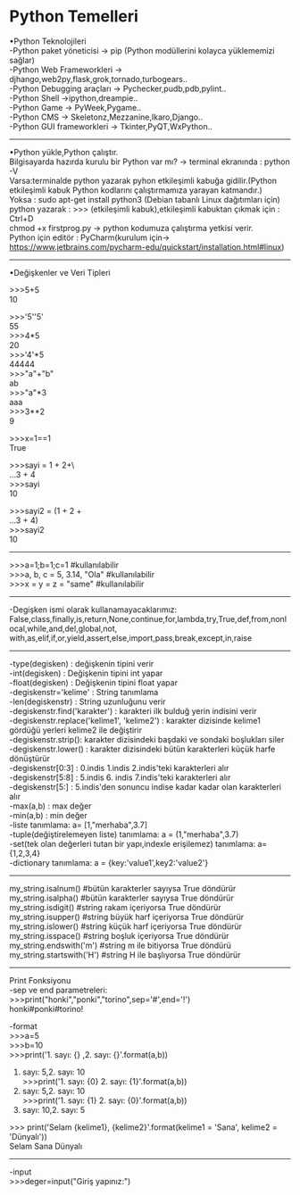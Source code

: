 # Python Temelleri
•Python Teknolojileri <br/>
-Python paket yöneticisi -> pip (Python modüllerini kolayca yüklememizi sağlar) <br/>
-Python Web Frameworkleri -> djhango,web2py,flask,grok,tornado,turbogears.. <br/>
-Python Debugging araçları -> Pychecker,pudb,pdb,pylint.. <br/>
-Python Shell ->ipython,dreampie.. <br/>
-Python Game -> PyWeek,Pygame.. <br/>
-Python CMS -> Skeletonz,Mezzanine,Ikaro,Django.. <br/>
-Python GUI frameworkleri -> Tkinter,PyQT,WxPython.. <br/>

--------------------------------------------------------------------------------

•Python yükle,Python çalıştır.<br/>
Bilgisayarda hazırda kurulu bir Python var mı? -> terminal ekranında : python -V <br/>
Varsa:terminalde python yazarak pyhon etkileşimli kabuğa gidilir.(Python etkileşimli kabuk Python kodlarını 
çalıştırmamıza yarayan katmandır.)<br/>
Yoksa : sudo apt-get install python3 (Debian tabanlı Linux dağıtımları için)<br/>
python yazarak : >>> (etkileşimli kabuk),etkileşimli kabuktan çıkmak için : Ctrl+D<br/>
chmod +x firstprog.py -> python kodumuza çalıştırma yetkisi verir.<br/>
Python için editör : PyCharm(kurulum için-> https://www.jetbrains.com/pycharm-edu/quickstart/installation.html#linux)<br/>

--------------------------------------------------------------------------------

•Değişkenler ve Veri Tipleri<br/>

 <label>>>></label>5+5<br/> 
 10<br/>

<label>>>></label>'5''5'<br/>
 55<br/>
<label>>>></label>4*5<br/>
20<br/>
<label>>>></label>'4'*5<br/>
44444<br/>
<label>>>></label>"a"+"b"<br/>
ab<br/>
<label>>>></label>"a"*3<br/>
aaa<br/>
<label>>>></label>3**2<br/>
9<br/>

<label>>>></label>x=1==1<br/>
True<br/>

<label>>>></label>sayi = 1 + 2+\\<br/>
...3 + 4<br/>
<label>>>></label>sayi<br/>
10<br/>

<label>>>></label>sayi2 = (1 + 2 + <br/>
...3 + 4)<br/>
<label>>>></label>sayi2<br/>
10<br/>

-----------------------------------------------------------------------------

<label>>>></label>a=1;b=1;c=1 #kullanılabilir<br/>
<label>>>></label>a, b, c = 5, 3.14, "Ola" #kullanılabilir<br/>
<label>>>></label>x = y = z = "same"  #kullanılabilir<br/>

-----------------------------------------------------------------------------

-Degişken ismi olarak kullanamayacaklarımız: False,class,finally,is,return,None,continue,for,lambda,try,True,def,from,nonlocal,while,and,del,global,not,<br/>
with,as,elif,if,or,yield,assert,else,import,pass,break,except,in,raise<br/>

-----------------------------------------------------------------------------

-type(degisken) : değişkenin tipini verir<br/>
-int(degisken) : Değişkenin tipini int yapar<br/>
-float(degisken) : Değişkenin tipini float yapar<br/>
-degiskenstr='kelime' : String tanımlama<br/>
-len(degiskenstr) : String uzunluğunu verir<br/>
-degiskenstr.find('karakter') : karakteri ilk bulduğ yerin indisini verir<br/>
-degiskenstr.replace('kelime1', 'kelime2') : karakter dizisinde kelime1 gördüğü yerleri kelime2 ile değiştirir<br/>
-degiskenstr.strip(): karakter dizisindeki başdaki ve sondaki boşlukları siler<br/> 
-degiskenstr.lower() : karakter dizisindeki bütün karakterleri küçük harfe dönüştürür<br/>
-degiskenstr[0:3] : 0.indis 1.indis 2.indis'teki karakterleri alır<br/>
-degiskenstr[5:8] : 5.indis 6. indis 7.indis'teki karakterleri alır<br/>
-degiskenstr[5:] : 5.indis'den sonuncu indise kadar kadar olan karakterleri alır<br/>
-max(a,b) : max değer<br/>
-min(a,b) : min değer<br/>
-liste tanımlama: a= [1,"merhaba",3.7]<br/>
-tuple(değiştirelemeyen liste) tanımlama: a = (1,"merhaba",3.7)<br/>
-set(tek olan değerleri tutan bir yapı,indexle erişilemez) tanımlama: a={1,2,3,4}<br/>
-dictionary tanımlama: a = {key:'value1',key2:'value2'}<br/>

-----------------------------------------------------------------------------

my_string.isalnum()		#bütün karakterler sayıysa True döndürür
my_string.isalpha()		#bütün karakterler sayıysa True döndürür
my_string.isdigit()		#string rakam içeriyorsa True döndürür
my_string.isupper()		#string büyük harf içeriyorsa True döndürür
my_string.islower()		#string küçük harf içeriyorsa True döndürür
my_string.isspace()		#string boşluk içeriyorsa True döndürür
my_string.endswith('m')		#string m ile bitiyorsa True döndürü
my_string.startswith('H')	#string H ile başlıyorsa True döndürür

-----------------------------------------------------------------------------

 Print Fonksiyonu<br/>
-sep ve end parametreleri:<br/>
<label>>>></label>print("honki","ponki","torino",sep='#',end='!')<br/>
honki#ponki#torino!<br/>

-format<br/>
<label>>>></label>a=5<br/>
<label>>>></label>b=10<br/>
<label>>>></label>print('1. sayı: {} ,2. sayı: {}'.format(a,b))<br/>
1. sayı: 5,2. sayı: 10<br/>
<label>>>></label>print('1. sayı: {0} 2. sayı: {1}'.format(a,b))<br/>
1. sayı: 5,2. sayı: 10<br/>
<label>>>></label>print('1. sayı: {1} 2. sayı: {0}'.format(a,b))<br/>
1. sayı: 10,2. sayı: 5<br/>

<label>>>></label> print('Selam {kelime1}, {kelime2}'.format(kelime1 = 'Sana', kelime2 = 'Dünyalı'))<br/>
Selam Sana Dünyalı<br/>

-----------------------------------------------------------------------------

-input<br/>
<label>>>></label>deger=input("Giriş yapınız:")<br/>
